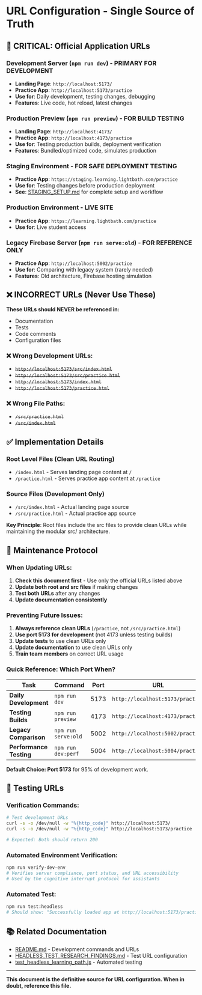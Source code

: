 # URL Configuration - Single Source of Truth

## 🚨 CRITICAL: Official Application URLs

### Development Server (`npm run dev`) - **PRIMARY FOR DEVELOPMENT**
- **Landing Page**: `http://localhost:5173/`
- **Practice App**: `http://localhost:5173/practice`
- **Use for**: Daily development, testing changes, debugging
- **Features**: Live code, hot reload, latest changes

### Production Preview (`npm run preview`) - **FOR BUILD TESTING**
- **Landing Page**: `http://localhost:4173/`
- **Practice App**: `http://localhost:4173/practice`
- **Use for**: Testing production builds, deployment verification
- **Features**: Bundled/optimized code, simulates production

### Staging Environment - **FOR SAFE DEPLOYMENT TESTING**
- **Practice App**: `https://staging.learning.lightbath.com/practice`
- **Use for**: Testing changes before production deployment
- **See**: [STAGING_SETUP.md](STAGING_SETUP.md) for complete setup and workflow

### Production Environment - **LIVE SITE**
- **Practice App**: `https://learning.lightbath.com/practice`
- **Use for**: Live student access

### Legacy Firebase Server (`npm run serve:old`) - **FOR REFERENCE ONLY**
- **Practice App**: `http://localhost:5002/practice`
- **Use for**: Comparing with legacy system (rarely needed)
- **Features**: Old architecture, Firebase hosting simulation

## ❌ INCORRECT URLs (Never Use These)

**These URLs should NEVER be referenced in:**
- Documentation
- Tests
- Code comments
- Configuration files

### ❌ Wrong Development URLs:
- ~~`http://localhost:5173/src/index.html`~~
- ~~`http://localhost:5173/src/practice.html`~~
- ~~`http://localhost:5173/index.html`~~
- ~~`http://localhost:5173/practice.html`~~

### ❌ Wrong File Paths:
- ~~`/src/practice.html`~~
- ~~`/src/index.html`~~

## ✅ Implementation Details

### Root Level Files (Clean URL Routing)
- `/index.html` - Serves landing page content at `/`
- `/practice.html` - Serves practice app content at `/practice`

### Source Files (Development Only)
- `/src/index.html` - Actual landing page source
- `/src/practice.html` - Actual practice app source

**Key Principle**: Root files include the src files to provide clean URLs while maintaining the modular src/ architecture.

## 🔧 Maintenance Protocol

### When Updating URLs:
1. **Check this document first** - Use only the official URLs listed above
2. **Update both root and src files** if making changes
3. **Test both URLs** after any changes
4. **Update documentation consistently**

### Preventing Future Issues:
1. **Always reference clean URLs** (`/practice`, not `/src/practice.html`)
2. **Use port 5173 for development** (not 4173 unless testing builds)
3. **Update tests** to use clean URLs only
4. **Update documentation** to use clean URLs only
5. **Train team members** on correct URL usage

### Quick Reference: Which Port When?

| Task | Command | Port | URL | Purpose |
|------|---------|------|-----|---------|
| **Daily Development** | `npm run dev` | 5173 | `http://localhost:5173/practice` | Live code, hot reload |
| **Testing Builds** | `npm run preview` | 4173 | `http://localhost:4173/practice` | Production simulation |
| **Legacy Comparison** | `npm run serve:old` | 5002 | `http://localhost:5002/practice` | Old system reference |
| **Performance Testing** | `npm run dev:perf` | 5004 | `http://localhost:5004/practice` | Performance analysis |

**Default Choice: Port 5173** for 95% of development work.

## 🧪 Testing URLs

### Verification Commands:
```bash
# Test development URLs
curl -s -o /dev/null -w "%{http_code}" http://localhost:5173/
curl -s -o /dev/null -w "%{http_code}" http://localhost:5173/practice

# Expected: Both should return 200
```

### Automated Environment Verification:
```bash
npm run verify-dev-env
# Verifies server compliance, port status, and URL accessibility
# Used by the cognitive interrupt protocol for assistants
```

### Automated Test:
```bash
npm run test:headless
# Should show: "Successfully loaded app at http://localhost:5173/practice"
```

## 📚 Related Documentation

- [README.md](../README.md) - Development commands and URLs
- [HEADLESS_TEST_RESEARCH_FINDINGS.md](HEADLESS_TEST_RESEARCH_FINDINGS.md) - Test URL configuration
- [test_headless_learning_path.js](../test_headless_learning_path.js) - Automated testing

---

**This document is the definitive source for URL configuration. When in doubt, reference this file.** 
